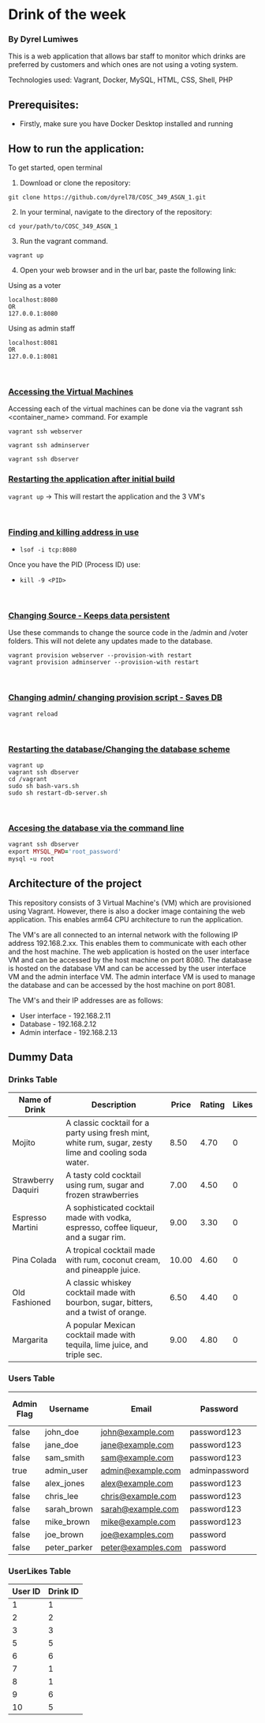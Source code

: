# Drink of the week 

### By Dyrel Lumiwes
This is a web application that allows bar staff to monitor which drinks are preferred by customers and which ones are not using a voting system.

Technologies used: Vagrant, Docker, MySQL, HTML, CSS, Shell, PHP



## Prerequisites:

* Firstly, make sure you have Docker Desktop installed and running
  

## How to run the application:
To get started, open terminal

1. Download or clone the repository:
```
git clone https://github.com/dyrel78/COSC_349_ASGN_1.git
```

2. In your terminal, navigate to the directory of the repository:
```
cd your/path/to/COSC_349_ASGN_1
```

3. Run the vagrant command.
```
vagrant up
```

4. Open your web browser and in the url bar, paste the following link:

Using as a voter
```
localhost:8080
OR
127.0.0.1:8080
```

Using as admin staff
```
localhost:8081
OR
127.0.0.1:8081

```

</br>


### <ins> Accessing the Virtual Machines </ins>

Accessing each of the virtual machines can be done via the vagrant ssh <container_name> command. For example
```
vagrant ssh webserver
```

```
vagrant ssh adminserver
```

```
vagrant ssh dbserver
```

### <ins> Restarting the application after initial build</ins>
  
`vagrant up` &rarr; This will restart the application and the 3 VM's

</br>

### <ins>Finding and killing address in use</ins>

* `lsof -i tcp:8080`

Once you have the PID (Process ID) use:

* `kill -9 <PID>`

</br>

### <ins>Changing Source - Keeps data persistent</ins>

Use these commands to change the source code in the /admin and /voter folders. This will not delete any updates made to the database.
  ```
vagrant provision webserver --provision-with restart
vagrant provision adminserver --provision-with restart
 ```
</br>


### <ins>Changing admin/ changing provision script - Saves DB</ins>

```
vagrant reload
```

</br>


### <ins>Restarting the database/Changing the database scheme</ins>

 ```Shell
 vagrant up 
 vagrant ssh dbserver 
 cd /vagrant
 sudo sh bash-vars.sh
 sudo sh restart-db-server.sh
 ```

<!-- #!/bin/bash
export PS1='\[\033[0;32m\]: \w\$;\[\033[0m\] '

OR  -->
<!-- * `sudo sh bash-vars.sh`

* `sudo sh restart-db-server.sh` -->

</br>


### <ins>Accesing the database via the command line</ins>

```ruby
vagrant ssh dbserver 
export MYSQL_PWD='root_password'
mysql -u root
```





## Architecture of the project

This repository consists of 3 Virtual Machine's (VM) which are provisioned using Vagrant. However, there is also a docker image containing the web application. This enables arm64 CPU architecture to run the application.

The VM's are all connected to an internal network with the following IP address 192.168.2.xx. This enables them to communicate with each other and the host machine. The web application is hosted on the user interface VM and can be accessed by the host machine on port 8080. The database is hosted on the database VM and can be accessed by the user interface VM and the admin interface VM. The admin interface VM is used to manage the database and can be accessed by the host machine on port 8081.

The VM's and their IP addresses are as follows:

* User interface - 192.168.2.11
* Database - 192.168.2.12
* Admin interface - 192.168.2.13



## Dummy Data

### Drinks Table

| Name of Drink | Description                                              | Price | Rating | Likes |
|---------------|----------------------------------------------------------|-------|--------|-------|
| Mojito        | A classic cocktail for a party using fresh mint, white rum, sugar, zesty lime and cooling soda water. | 8.50 | 4.70 | 0 |
| Strawberry Daquiri | A tasty cold cocktail using rum, sugar and frozen strawberries | 7.00 | 4.50 | 0 |
| Espresso Martini | A sophisticated cocktail made with vodka, espresso, coffee liqueur, and a sugar rim. | 9.00 | 3.30 | 0 |
| Pina Colada | A tropical cocktail made with rum, coconut cream, and pineapple juice. | 10.00 | 4.60 | 0 |
| Old Fashioned | A classic whiskey cocktail made with bourbon, sugar, bitters, and a twist of orange. | 6.50 | 4.40 | 0 |
| Margarita | A popular Mexican cocktail made with tequila, lime juice, and triple sec. | 9.00 | 4.80 | 0 |


### Users Table

| Admin Flag | Username    | Email              | Password     | Liked Drink ID | Age | Gender |
|------------|-------------|--------------------|--------------|----------------|-----|--------|
| false      | john_doe    | john@example.com   | password123  | 1              | 28  | male   |
| false      | jane_doe    | jane@example.com   | password123  | 2              | 25  | female |
| false      | sam_smith   | sam@example.com    | password123  | 3              | 30  | male   |
| true       | admin_user  | admin@example.com  | adminpassword | NULL           | 35  | female |
| false      | alex_jones  | alex@example.com   | password123  | 4              | 40  | male   |
| false      | chris_lee   | chris@example.com  | password123  | 5              | 22  | female |
| false      | sarah_brown | sarah@example.com  | password123  | 1              | 18  | female |
| false      | mike_brown  | mike@example.com   | password123  | 1              | 20  | female |
| false      | joe_brown   | joe@examples.com   | password     | 6              | 55  | other  |
| false      | peter_parker| peter@examples.com | password     | 5              | 45  | other  |


### UserLikes Table

| User ID | Drink ID |
|---------|----------|
| 1       | 1        |
| 2       | 2        |
| 3       | 3        |
| 5       | 5        |
| 6       | 6        |
| 7       | 1        |
| 8       | 1        |
| 9       | 6        |
| 10      | 5        |





